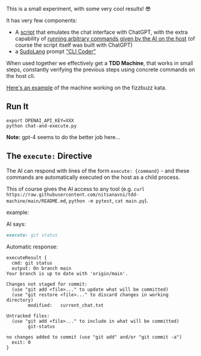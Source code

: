 This is a small experiment, with some very cool results! 😎

It has very few components:

-   A [script](./chat-and-execute.py) that emulates the chat interface with ChatGPT, with the extra capability of [running arbitrary commands given by the AI on the host](#the-execute-directive) (of course the script itself was built with ChatGPT)
-   a [SudoLang](https://github.com/paralleldrive/sudolang-llm-support/blob/b477188820678cdedc7dcf0cc9b5e526be277532/sudolang.sudo.md) prompt ["CLI Coder"](./sudo/cli-coder.sudo)

When used together we effectively get a **TDD Machine**, that works in small steps, constantly verifying the previous steps using concrete commands on the host cli.

[Here's an example](./fizzbuzz-chat-readable) of the machine working on the fizzbuzz kata.

## Run It

```shell
export OPENAI_API_KEY=XXX
python chat-and-execute.py
```

**Note:** gpt-4 seems to do the better job here...

## The `execute:` Directive

The AI can respond with lines of the form `execute: {command}` - and these commands are automatically executed on the host as a child process.

This of course gives the AI access to any tool (e.g. `curl https://raw.githubusercontent.com/nitsanavni/tdd-machine/main/README.md`, `python -m pytest`, `cat main.py`).

example:

AI says:

```markdown
execute: git status
```

Automatic response:

```
executeResult {
  cmd: git status
  output: On branch main
Your branch is up to date with 'origin/main'.

Changes not staged for commit:
  (use "git add <file>..." to update what will be committed)
  (use "git restore <file>..." to discard changes in working directory)
        modified:   current_chat.txt

Untracked files:
  (use "git add <file>..." to include in what will be committed)
        git-status

no changes added to commit (use "git add" and/or "git commit -a")
  exit: 0
}
```
